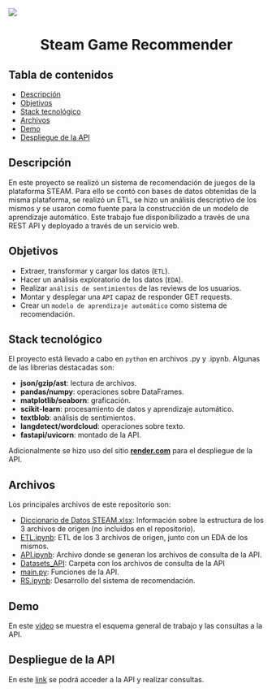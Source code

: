 ![](https://upload.wikimedia.org/wikipedia/commons/8/87/New_Steam_Logo_with_name.jpg)

<h1 align="center"><b> Steam Game Recommender </b></h1>


## Tabla de contenidos  <!-- omit in toc -->
- [Descripción](#descripción)
- [Objetivos](#objetivos)
- [Stack tecnológico](#stack-tecnológico)
- [Archivos](#archivos)
- [Demo](#demo)
- [Despliegue de la API](#despliegue-de-la-api)


## Descripción
En este proyecto se realizó un sistema de recomendación de juegos de la plataforma STEAM. Para ello se contó con bases de datos obtenidas de la misma plataforma, se realizó un ETL, se hizo un análisis descriptivo de los mismos y se usaron como fuente para la construcción de un modelo de aprendizaje automático. Este trabajo fue disponibilizado a través de una REST API y deployado a través de un servicio web.

## Objetivos
* Extraer, transformar y cargar los datos (`ETL`).
* Hacer un análisis exploratorio de los datos (`EDA`).
* Realizar `análisis de sentimientos` de las reviews de los usuarios.
* Montar y desplegar una `API` capaz de responder GET requests.
* Crear un `modelo de aprendizaje automático` como sistema de recomendación.

## Stack tecnológico
El proyecto está llevado a cabo en `python` en archivos .py y .ipynb. Algunas de 
las librerias destacadas son:
* __json/gzip/ast__: lectura de archivos.
* __pandas/numpy__: operaciones sobre DataFrames.
* __matplotlib/seaborn__: graficación.
* __scikit-learn__: procesamiento de datos y aprendizaje automático.
* __textblob__: análisis de sentimientos.
* __langdetect/wordcloud__: operaciones sobre texto.
* __fastapi/uvicorn__: montado de la API.

Adicionalmente se hizo uso del sitio [__render.com__](render.com) para el despliegue de la API.

## Archivos
Los principales archivos de este repositorio son:
* <a href="Diccionario de Datos STEAM.xlsx" download="Diccionario de Datos STEAM.xlsx">Diccionario de Datos STEAM.xlsx</a>: Información sobre la estructura de los 3 archivos de origen (no incluidos en el repositorio).
* [ETL.ipynb](ETL.ipynb): ETL de los 3 archivos de origen, junto con un EDA de los mismos.
* [API.ipynb](API.ipynb): Archivo donde se generan los archivos de consulta de la API.
* [Datasets_API](Datasets_API/): Carpeta con los archivos de consulta de la API
* [main.py](main.py): Funciones de la API.
* [RS.ipynb](RS.ipynb): Desarrollo del sistema de recomendación.

## Demo
En este [video](https://youtu.be/zsVhxv65iCk) se muestra el esquema general de trabajo y las consultas a la API.

## Despliegue de la API
En este [link](https://pi-mlops-4j8c.onrender.com/docs) se podrá acceder a la API y realizar consultas.